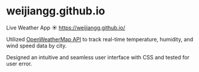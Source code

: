# weijiangg.github.io

Live Weather App ☀️ https://weijiangg.github.io/

Utilized <a href="https://openweathermap.org/api">OpenWeatherMap API</a> to track real-time temperature, humidity, and wind speed data by city.

Designed an intuitive and seamless user interface with CSS and tested for user error. 
